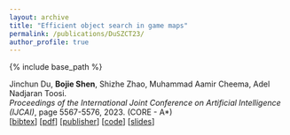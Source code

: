 ```yaml
---
layout: archive
title: "Efficient object search in game maps"
permalink: /publications/DuSZCT23/
author_profile: true
---
```


{% include base_path %}

Jinchun Du, **Bojie Shen**, Shizhe Zhao, Muhammad Aamir Cheema, Adel Nadjaran Toosi.            
<i>Proceedings of the International Joint Conference on Artificial Intelligence (IJCAI)</i>, page 5567-5576, 2023.  (CORE - A*)               
[<a href="javascript:void(0)" onclick="(function(target, id) { if ($('#' + id).css('display') == 'block') { $('#' + id).hide('fast'); $(target).text('bibtex') } else { $('#' + id).show('fast'); $(target).text('bibtex▲') } })(this, 'bibtex-DuSZCT23');">bibtex</a>]
[[pdf](https://bshen95.github.io/bojieshen.me/files/DuSZCT23.pdf)]
[[publisher](https://www.ijcai.org/proceedings/2023/0618.pdf)]
[[code](https://github.com/goldi1027/GT-EHL)]
[[slides](/files//IJCAI-Goldi.pdf)]
<div id="bibtex-DuSZCT23" style="display:none">
<pre> @inproceedings{DBLP:conf/ijcai/DuSZCT23,
  author       = {Jinchun Du and
                  Bojie Shen and
                  Shizhe Zhao and
                  Muhammad Aamir Cheema and
                  Adel Nadjaran Toosi},
  title        = {Efficient Object Search in Game Maps},
  booktitle    = {Proceedings of the Thirty-Second International Joint Conference on
                  Artificial Intelligence, {IJCAI} 2023, 19th-25th August 2023, Macao,
                  SAR, China},
  pages        = {5567--5576},
  publisher    = {ijcai.org},
  year         = {2023},
  url          = {https://doi.org/10.24963/ijcai.2023/618},
  doi          = {10.24963/IJCAI.2023/618},
  timestamp    = {Mon, 05 Feb 2024 20:26:55 +0100},
  biburl       = {https://dblp.org/rec/conf/ijcai/DuSZCT23.bib},
  bibsource    = {dblp computer science bibliography, https://dblp.org}
}
</pre></div> 
